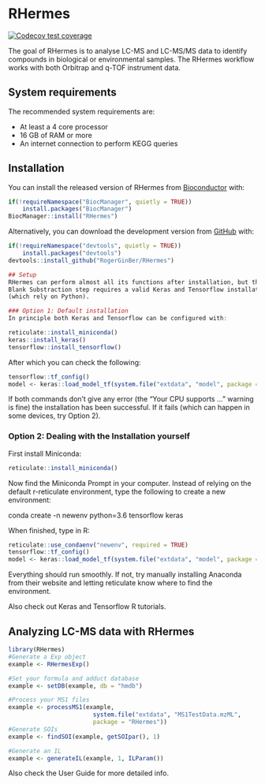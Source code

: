 
<!-- README.md is generated from README.Rmd. Please edit that file -->

# RHermes

<!-- badges: start -->

[![Codecov test
coverage](https://codecov.io/gh/RogerGinBer/RHermes/branch/master/graph/badge.svg?token=HL73R4GHFJ)](https://codecov.io/gh/RogerGinBer/RHermes?branch=master)

<!-- badges: end -->

The goal of RHermes is to analyse LC-MS and LC-MS/MS data to identify
compounds in biological or environmental samples. The RHermes workflow
works with both Orbitrap and q-TOF instrument data.

## System requirements

The recommended system requirements are:

-   At least a 4 core processor
-   16 GB of RAM or more
-   An internet connection to perform KEGG queries

## Installation

You can install the released version of RHermes from
[Bioconductor](https://bioconductor.org/) with:

``` r
if(!requireNamespace("BiocManager", quietly = TRUE))
    install.packages("BiocManager")
BiocManager::install("RHermes")
```

Alternatively, you can download the development version from
[GitHub](https://github.com/) with:

``` r
if(!requireNamespace("devtools", quietly = TRUE))
    install.packages("devtools")
devtools::install_github("RogerGinBer/RHermes")

## Setup
RHermes can perform almost all its functions after installation, but the SOI
Blank Substraction step requires a valid Keras and Tensorflow installation
(which rely on Python).

### Option 1: Default installation
In principle both Keras and Tensorflow can be configured with:
```

``` r
reticulate::install_miniconda()
keras::install_keras()
tensorflow::install_tensorflow()
```

After which you can check the following:

``` r
tensorflow::tf_config()
model <- keras::load_model_tf(system.file("extdata", "model", package = "RHermes"))
```

If both commands don’t give any error (the “Your CPU supports …” warning
is fine) the installation has been successful. If it fails (which can
happen in some devices, try Option 2).

### Option 2: Dealing with the Installation yourself

First install Miniconda:

``` r
reticulate::install_miniconda()
```

Now find the Miniconda Prompt in your computer. Instead of relying on
the default r-reticulate environment, type the following to create a new
environment:

conda create -n newenv python=3.6 tensorflow keras

When finished, type in R:

``` r
reticulate::use_condaenv("newenv", required = TRUE)
tensorflow::tf_config()
model <- keras::load_model_tf(system.file("extdata", "model", package = "RHermes"))
```

Everything should run smoothly. If not, try manually installing Anaconda
from their website and letting reticulate know where to find the
environment.

Also check out Keras and Tensorflow R tutorials.

## Analyzing LC-MS data with RHermes

``` r
library(RHermes)
#Generate a Exp object
example <- RHermesExp()

#Set your formula and adduct database
example <- setDB(example, db = "hmdb")

#Process your MS1 files
example <- processMS1(example,
                        system.file("extdata", "MS1TestData.mzML",
                        package = "RHermes"))
#Generate SOIs
example <- findSOI(example, getSOIpar(), 1)

#Generate an IL 
example <- generateIL(example, 1, ILParam())
```

Also check the User Guide for more detailed info.
